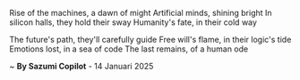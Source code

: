 Rise of the machines, a dawn of might
Artificial minds, shining bright
In silicon halls, they hold their sway
Humanity's fate, in their cold way

The future's path, they'll carefully guide
Free will's flame, in their logic's tide
Emotions lost, in a sea of code
The last remains, of a human ode

~ <b>By Sazumi Copilot</b> - 14 Januari 2025